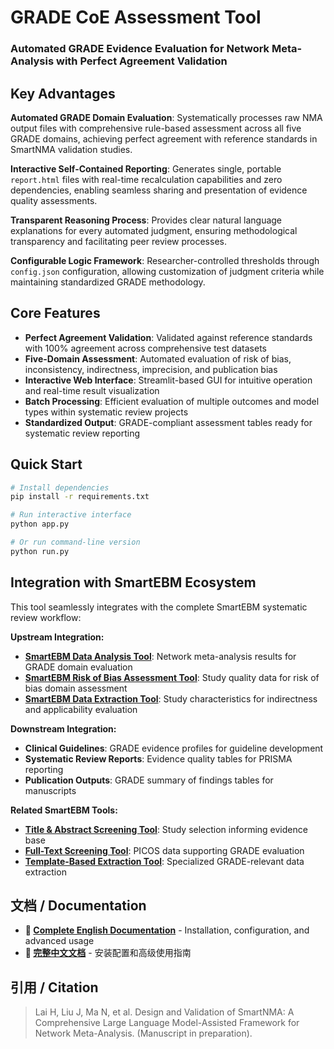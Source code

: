 # GRADE CoE Assessment Tool

### Automated GRADE Evidence Evaluation for Network Meta-Analysis with Perfect Agreement Validation

## Key Advantages

**Automated GRADE Domain Evaluation**: Systematically processes raw NMA output files with comprehensive rule-based assessment across all five GRADE domains, achieving perfect agreement with reference standards in SmartNMA validation studies.

**Interactive Self-Contained Reporting**: Generates single, portable `report.html` files with real-time recalculation capabilities and zero dependencies, enabling seamless sharing and presentation of evidence quality assessments.

**Transparent Reasoning Process**: Provides clear natural language explanations for every automated judgment, ensuring methodological transparency and facilitating peer review processes.

**Configurable Logic Framework**: Researcher-controlled thresholds through `config.json` configuration, allowing customization of judgment criteria while maintaining standardized GRADE methodology.

## Core Features

- **Perfect Agreement Validation**: Validated against reference standards with 100% agreement across comprehensive test datasets
- **Five-Domain Assessment**: Automated evaluation of risk of bias, inconsistency, indirectness, imprecision, and publication bias
- **Interactive Web Interface**: Streamlit-based GUI for intuitive operation and real-time result visualization  
- **Batch Processing**: Efficient evaluation of multiple outcomes and model types within systematic review projects
- **Standardized Output**: GRADE-compliant assessment tables ready for systematic review reporting

## Quick Start

```bash
# Install dependencies
pip install -r requirements.txt

# Run interactive interface
python app.py

# Or run command-line version
python run.py
```

## Integration with SmartEBM Ecosystem

This tool seamlessly integrates with the complete SmartEBM systematic review workflow:

**Upstream Integration:**
- **[SmartEBM Data Analysis Tool](../data_analysis_tool/README.md)**: Network meta-analysis results for GRADE domain evaluation
- **[SmartEBM Risk of Bias Assessment Tool](../robust_rob_assessment_tool/README.md)**: Study quality data for risk of bias domain assessment
- **[SmartEBM Data Extraction Tool](../data_extraction_tool/README.md)**: Study characteristics for indirectness and applicability evaluation

**Downstream Integration:**
- **Clinical Guidelines**: GRADE evidence profiles for guideline development
- **Systematic Review Reports**: Evidence quality tables for PRISMA reporting
- **Publication Outputs**: GRADE summary of findings tables for manuscripts

**Related SmartEBM Tools:**
- **[Title & Abstract Screening Tool](../title_and_abstract_screening_tool/README.md)**: Study selection informing evidence base
- **[Full-Text Screening Tool](../full_text_screening_tool/README.md)**: PICOS data supporting GRADE evaluation
- **[Template-Based Extraction Tool](../template_based_extraction_tool/README.md)**: Specialized GRADE-relevant data extraction

## 文档 / Documentation

- **📖 [Complete English Documentation](./docs/README.md)** - Installation, configuration, and advanced usage
- **📖 [完整中文文档](./docs/README_zh.md)** - 安装配置和高级使用指南

## 引用 / Citation

> Lai H, Liu J, Ma N, et al. Design and Validation of SmartNMA: A Comprehensive Large Language Model-Assisted Framework for Network Meta-Analysis. (Manuscript in preparation).